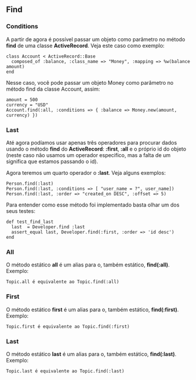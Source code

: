 ## Find

### Conditions

A partir de agora é possível passar um objeto como parâmetro no método **find** de uma classe **ActiveRecord**. Veja este caso como exemplo:

	class Account < ActiveRecord::Base
	  composed_of :balance, :class_name => "Money", :mapping => %w(balance amount)
	end

Nesse caso, você pode passar um objeto Money como parâmetro no método find da classe Account, assim:

	amount = 500
	currency = "USD"
	Account.find(:all, :conditions => { :balance => Money.new(amount, currency) })
	
### Last

Até agora podíamos usar apenas três operadores para procurar dados usando o método **find** do **ActiveRecord**: **:first**, **:all** e o próprio id do objeto (neste caso não usamos um operador especifico, mas a falta de um significa que estamos passando o id).

Agora teremos um quarto operador o **:last**. Veja alguns exemplos:

	Person.find(:last)
	Person.find(:last, :conditions => [ "user_name = ?", user_name])
	Person.find(:last, :order => "created_on DESC", :offset => 5)
	
Para entender como esse método foi implementado basta olhar um dos seus testes:

	def test_find_last
	  last  = Developer.find :last
	  assert_equal last, Developer.find(:first, :order => 'id desc')
	end
	
### All

O método estático **all** é um alias para o, também estático, **find(:all)**. Exemplo:
	
	Topic.all é equivalente ao Topic.find(:all)

### First

O método estático **first** é um alias para o, também estático, **find(:first)**. Exemplo:

	Topic.first é equivalente ao Topic.find(:first)

### Last

O método estático **last** é um alias para o, também estático, **find(:last)**. Exemplo:

	Topic.last é equivalente ao Topic.find(:last)